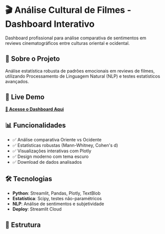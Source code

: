 # 🎬 Análise Cultural de Filmes - Dashboard Interativo

Dashboard profissional para análise comparativa de sentimentos em reviews cinematográficos entre culturas oriental e ocidental.

## 🌟 Sobre o Projeto

Análise estatística robusta de padrões emocionais em reviews de filmes, utilizando Processamento de Linguagem Natural (NLP) e testes estatísticos avançados.

## 🚀 Live Demo

**[🔗 Acesse o Dashboard Aqui](https://seunome-analise-cultural-filmes.streamlit.app](https://ond36r3mk75n8wkjlrxsur.streamlit.app/))**

## 📊 Funcionalidades

- ✅ Análise comparativa Oriente vs Ocidente
- ✅ Estatísticas robustas (Mann-Whitney, Cohen's d)
- ✅ Visualizações interativas com Plotly
- ✅ Design moderno com tema escuro
- ✅ Download de dados analisados

## 🛠 Tecnologias

- **Python**: Streamlit, Pandas, Plotly, TextBlob
- **Estatística**: Scipy, testes não-paramétricos
- **NLP**: Análise de sentimentos e subjetividade
- **Deploy**: Streamlit Cloud

## 📁 Estrutura
